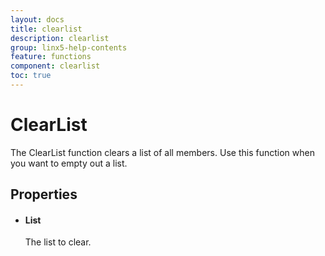 ```yaml
---
layout: docs
title: clearlist
description: clearlist
group: linx5-help-contents
feature: functions
component: clearlist
toc: true
---
```

ClearList
=========

The ClearList function clears a list of all members. Use this function
when you want to empty out a list.

Properties
----------

-  #### List

    The list to clear.


